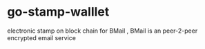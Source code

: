 # go-stamp-walllet
electronic stamp on block chain for BMail , BMail is an peer-2-peer encrypted email service

